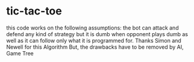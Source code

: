 # tic-tac-toe
this code works on the following assumptions: 
the bot can attack and defend any kind of strategy
but it is dumb when opponent plays dumb as well as it can follow only what it is programmed for.
Thanks Simon and Newell for this Algorithm
But, the drawbacks have to be removed by AI, Game Tree
